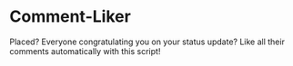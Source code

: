 Comment-Liker
=============

Placed? Everyone congratulating you on your status update? Like all their comments automatically with this script!

